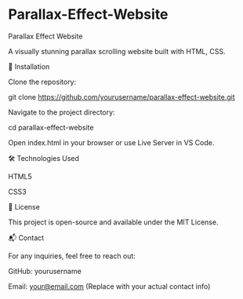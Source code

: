 # Parallax-Effect-Website

Parallax Effect Website

A visually stunning parallax scrolling website built with HTML, CSS.

📌 Installation

Clone the repository:

git clone https://github.com/yourusername/parallax-effect-website.git

Navigate to the project directory:

cd parallax-effect-website

Open index.html in your browser or use Live Server in VS Code.

🛠️ Technologies Used

HTML5

CSS3 

📝 License

This project is open-source and available under the MIT License.

📬 Contact

For any inquiries, feel free to reach out:

GitHub: yourusername

Email: your@email.com (Replace with your actual contact info)
